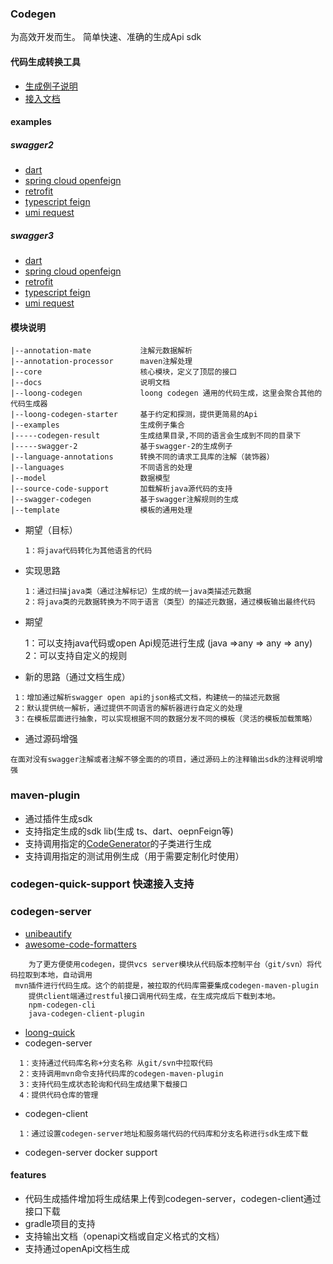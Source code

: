 ### Codegen 
  为高效开发而生。 简单快速、准确的生成Api sdk

#### 代码生成转换工具

- [生成例子说明](./docs/brief-description-of-the-code-generation-process.md)
- [接入文档](./docs/doc.md)

#### examples

##### swagger2

- [dart](./examples/swagger-2/src/test/java/test/com/wuxp/codegen/swagger2/Swagger2FeignSdkCodegenDartTest.java)
- [spring cloud openfeign](./examples/swagger-2/src/test/java/test/com/wuxp/codegen/swagger2/Swagger2FeignSdkCodegenFeignClientTest.java)
- [retrofit](./examples/swagger-2/src/test/java/test/com/wuxp/codegen/swagger2/Swagger2FeignSdkCodegenRetrofitTest.java)
- [typescript feign](./examples/swagger-2/src/test/java/test/com/wuxp/codegen/swagger2/Swagger2FeignSdkCodegenTypescriptTest.java)
- [umi request](./examples/swagger-2/src/test/java/test/com/wuxp/codegen/swagger2/Swagger2FeignSdkCodegenUmiRequestTest.java)

##### swagger3

- [dart](./examples/swagger-3/src/test/java/test/com/wuxp/codegen/swagger3/Swagger3FeignSdkCodegenDartTest.java)
- [spring cloud openfeign](./examples/swagger-3/src/test/java/test/com/wuxp/codegen/swagger3/Swagger3FeignSdkCodegenFeignClientTest.java)
- [retrofit](./examples/swagger-3/src/test/java/test/com/wuxp/codegen/swagger3/Swagger3FeignSdkCodegenRetrofitTest.java)
- [typescript feign](./examples/swagger-3/src/test/java/test/com/wuxp/codegen/swagger3/Swagger3FeignSdkCodegenTypescriptTest.java)
- [umi request](./examples/swagger-3/src/test/java/test/com/wuxp/codegen/swagger3/Swagger3FeignSdkCodegenUmiRequestTest.java)

#### 模块说明

```
|--annotation-mate           注解元数据解析
|--annotation-processor      maven注解处理
|--core                      核心模块，定义了顶层的接口
|--docs                      说明文档
|--loong-codegen             loong codegen 通用的代码生成，这里会聚合其他的代码生成器
|--loong-codegen-starter     基于约定和探测，提供更简易的Api
|--examples                  生成例子集合
|-----codegen-result         生成结果目录,不同的语言会生成到不同的目录下
|-----swagger-2              基于swagger-2的生成例子
|--language-annotations      转换不同的请求工具库的注解（装饰器）
|--languages                 不同语言的处理
|--model                     数据模型
|--source-code-support       加载解析java源代码的支持
|--swagger-codegen           基于swagger注解规则的生成
|--template                  模板的通用处理
```

- 期望（目标）

      1：将java代码转化为其他语言的代码

- 实现思路

      1：通过扫描java类（通过注解标记）生成的统一java类描述元数据
      2：将java类的元数据转换为不同于语言（类型）的描述元数据，通过模板输出最终代码

- 期望

  1：可以支持java代码或open Api规范进行生成 (java =>any => any => any)
  2：可以支持自定义的规则

- 新的思路（通过文档生成）

```text
 1：增加通过解析swagger open api的json格式文档，构建统一的描述元数据 
 2：默认提供统一解析，通过提供不同语言的解析器进行自定义的处理 
 3：在模板层面进行抽象，可以实现根据不同的数据分发不同的模板（灵活的模板加载策略）
```

- 通过源码增强

```text
在面对没有swagger注解或者注解不够全面的的项目，通过源码上的注释输出sdk的注释说明增强
```

### maven-plugin

- 通过插件生成sdk
- 支持指定生成的sdk lib(生成 ts、dart、oepnFeign等)
- 支持调用指定的[CodeGenerator](./core/src/main/java/com/wuxp/codegen/core/CodeGenerator.java)的子类进行生成
- 支持调用指定的测试用例生成（用于需要定制化时使用）

### codegen-quick-support 快速接入支持

### codegen-server

- [unibeautify](https://github.com/Unibeautify/unibeautify)
- [awesome-code-formatters](https://github.com/rishirdua/awesome-code-formatters)

```text
    为了更方便使用codegen，提供vcs server模块从代码版本控制平台（git/svn）将代码拉取到本地，自动调用
 mvn插件进行代码生成。这个的前提是，被拉取的代码库需要集成codegen-maven-plugin
    提供client端通过restful接口调用代码生成，在生成完成后下载到本地。
    npm-codegen-cli
    java-codegen-client-plugin
```

- [loong-quick](./loong-quick)
- codegen-server

```text
  1：支持通过代码库名称+分支名称 从git/svn中拉取代码
  2：支持调用mvn命令支持代码库的codegen-maven-plugin
  3：支持代码生成状态轮询和代码生成结果下载接口
  4：提供代码仓库的管理
```

- codegen-client

```text
  1：通过设置codegen-server地址和服务端代码的代码库和分支名称进行sdk生成下载
```
- codegen-server docker support

#### features

- 代码生成插件增加将生成结果上传到codegen-server，codegen-client通过接口下载
- gradle项目的支持
- 支持输出文档（openapi文档或自定义格式的文档）
- 支持通过openApi文档生成
